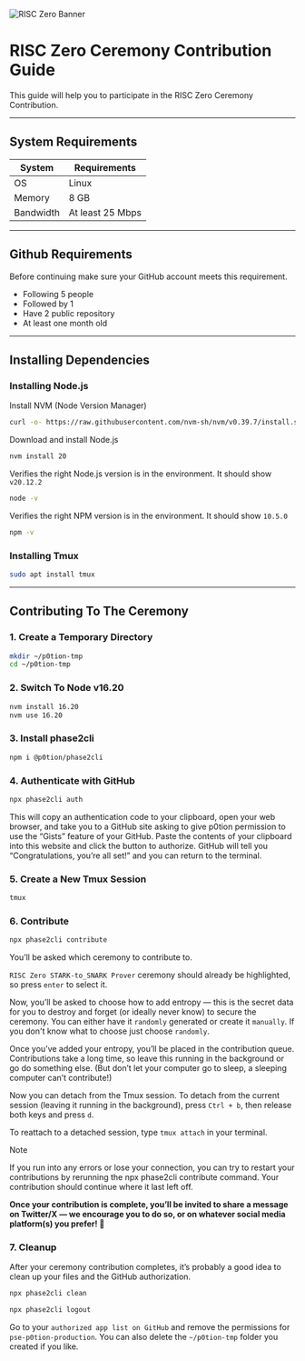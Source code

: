 ![RISC Zero Banner](https://github.com/BlockchainsHub/Testnet/assets/77204008/ee01db53-478b-4eb6-85ce-1bc532d46825)

# RISC Zero Ceremony Contribution Guide
This guide will help you to participate in the RISC Zero Ceremony Contribution.

-----------------------------------------------------------

## System Requirements
| System | Requirements |
|-|-
| OS | Linux |
| Memory | 8 GB |
| Bandwidth | At least 25 Mbps |

-----------------------------------------------------------

## Github Requirements
Before continuing make sure your GitHub account meets this requirement.
- Following 5 people
- Followed by 1 
- Have 2 public repository
- At least one month old

-----------------------------------------------------------

## Installing Dependencies
### Installing Node.js
Install NVM (Node Version Manager)
```bash
curl -o- https://raw.githubusercontent.com/nvm-sh/nvm/v0.39.7/install.sh | bash
```

Download and install Node.js
```bash
nvm install 20
```

Verifies the right Node.js version is in the environment. It should show `v20.12.2`
```bash
node -v
```

Verifies the right NPM version is in the environment. It should show `10.5.0`
```bash
npm -v
```

### Installing Tmux
```bash
sudo apt install tmux
```

-----------------------------------------------------------

## Contributing To The Ceremony
### 1. Create a Temporary Directory
```bash
mkdir ~/p0tion-tmp
cd ~/p0tion-tmp
```

### 2. Switch To Node v16.20
```bash
nvm install 16.20
nvm use 16.20
```

### 3. Install phase2cli
```bash
npm i @p0tion/phase2cli
```

### 4. Authenticate with GitHub
```bash
npx phase2cli auth
```
This will copy an authentication code to your clipboard, open your web browser, and take you to a GitHub site asking to give p0tion permission to use the “Gists” feature of your GitHub. Paste the contents of your clipboard into this website and click the button to authorize. GitHub will tell you “Congratulations, you’re all set!” and you can return to the terminal.

### 5. Create a New Tmux Session
```bash
tmux
```

### 6. Contribute
```bash
npx phase2cli contribute
```

You’ll be asked which ceremony to contribute to.

`RISC Zero STARK-to_SNARK Prover` ceremony should already be highlighted, so press `enter` to select it.

Now, you’ll be asked to choose how to add entropy — this is the secret data for you to destroy and forget (or ideally never know) to secure the ceremony. You can either have it `randomly` generated or create it `manually`. If you don't know what to choose just choose `randomly`.

Once you’ve added your entropy, you’ll be placed in the contribution queue. Contributions take a long time, so leave this running in the background or go do something else. (But don’t let your computer go to sleep, a sleeping computer can’t contribute!)

Now you can detach from the Tmux session. To detach from the current session (leaving it running in the background), press `Ctrl + b`, then release both keys and press `d`.

To reattach to a detached session, type `tmux attach` in your terminal.

> [!NOTE]
> ‍If you run into any errors or lose your connection, you can try to restart your contributions by rerunning the npx phase2cli contribute command. Your contribution should continue where it last left off.

**Once your contribution is complete, you’ll be invited to share a message on Twitter/X — we encourage you to do so, or on whatever social media platform(s) you prefer! 🎉**

### 7. Cleanup
After your ceremony contribution completes, it’s probably a good idea to clean up your files and the GitHub authorization.
```bash
npx phase2cli clean
```
```bash
npx phase2cli logout
```

Go to your `authorized app list on GitHub` and remove the permissions for `pse-p0tion-production`. You can also delete the `~/p0tion-tmp` folder you created if you like.
